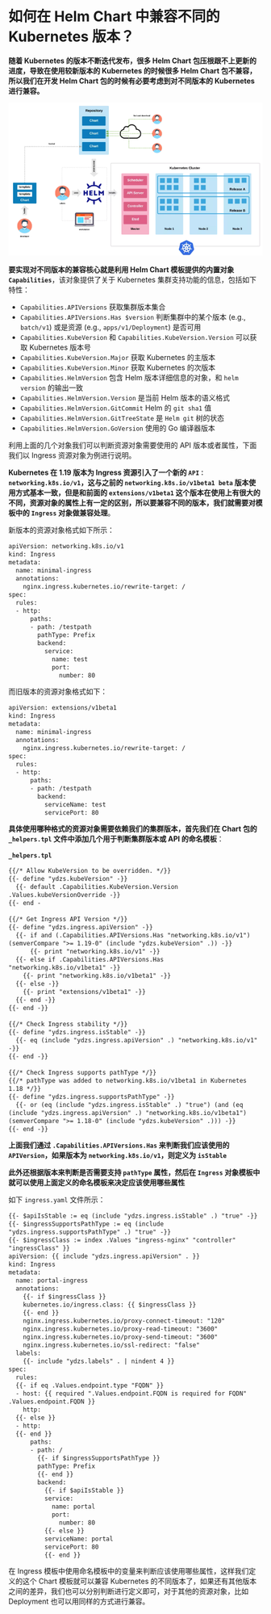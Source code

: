 # **如何在 Helm Chart 中兼容不同的 Kubernetes 版本？**


**随着 Kubernetes 的版本不断迭代发布，很多 Helm Chart 包压根跟不上更新的进度，导致在使用较新版本的 Kubernetes 的时候很多 Helm Chart 包不兼容，所以我们在开发 Helm Chart 包的时候有必要考虑到对不同版本的 Kubernetes 进行兼容。**


![Alt Image Text](images/helm/helm19_1.png "Headline image")

**要实现对不同版本的兼容核心就是利用 Helm Chart 模板提供的内置对象 `Capabilities`**，该对象提供了关于 Kubernetes 集群支持功能的信息，包括如下特性：

* `Capabilities.APIVersions` 获取集群版本集合
* `Capabilities.APIVersions.Has $version` 判断集群中的某个版本 (e.g., `batch/v1`) 或是资源 (e.g., `apps/v1/Deployment`) 是否可用
* `Capabilities.KubeVersion` 和 `Capabilities.KubeVersion.Version` 可以获取 Kubernetes 版本号
* `Capabilities.KubeVersion.Major` 获取 Kubernetes 的主版本
* `Capabilities.KubeVersion.Minor` 获取 Kubernetes 的次版本
* `Capabilities.HelmVersion` 包含 Helm 版本详细信息的对象，和 `helm version` 的输出一致
* `Capabilities.HelmVersion.Version` 是当前 Helm 版本的语义格式
* `Capabilities.HelmVersion.GitCommit` Helm 的 `git sha1` 值
* `Capabilities.HelmVersion.GitTreeState` 是 `Helm git` 树的状态
* `Capabilities.HelmVersion.GoVersion` 使用的 Go 编译器版本

利用上面的几个对象我们可以判断资源对象需要使用的 API 版本或者属性，下面我们以 Ingress 资源对象为例进行说明。

**Kubernetes 在 1.19 版本为 Ingress 资源引入了一个新的 `API：networking.k8s.io/v1`，这与之前的 `networking.k8s.io/v1beta1 beta` 版本使用方式基本一致，但是和前面的 `extensions/v1beta1` 这个版本在使用上有很大的不同，资源对象的属性上有一定的区别，所以要兼容不同的版本，我们就需要对模板中的 `Ingress` 对象做兼容处理**。

新版本的资源对象格式如下所示：

```
apiVersion: networking.k8s.io/v1
kind: Ingress
metadata:
  name: minimal-ingress
  annotations:
    nginx.ingress.kubernetes.io/rewrite-target: /
spec:
  rules:
  - http:
      paths:
      - path: /testpath
        pathType: Prefix
        backend:
          service:
            name: test
            port:
              number: 80
```

而旧版本的资源对象格式如下：


```
apiVersion: extensions/v1beta1
kind: Ingress
metadata:
  name: minimal-ingress
  annotations:
    nginx.ingress.kubernetes.io/rewrite-target: /
spec:
  rules:
  - http:
      paths:
      - path: /testpath
        backend:
          serviceName: test
          servicePort: 80
```

**具体使用哪种格式的资源对象需要依赖我们的集群版本，首先我们在 Chart 包的 `_helpers.tpl` 文件中添加几个用于判断集群版本或 API 的命名模板**：

**`_helpers.tpl`**

```
{{/* Allow KubeVersion to be overridden. */}}
{{- define "ydzs.kubeVersion" -}}
  {{- default .Capabilities.KubeVersion.Version .Values.kubeVersionOverride -}}
{{- end -

{{/* Get Ingress API Version */}}
{{- define "ydzs.ingress.apiVersion" -}}
  {{- if and (.Capabilities.APIVersions.Has "networking.k8s.io/v1") (semverCompare ">= 1.19-0" (include "ydzs.kubeVersion" .)) -}}
      {{- print "networking.k8s.io/v1" -}}
  {{- else if .Capabilities.APIVersions.Has "networking.k8s.io/v1beta1" -}}
    {{- print "networking.k8s.io/v1beta1" -}}
  {{- else -}}
    {{- print "extensions/v1beta1" -}}
  {{- end -}}
{{- end -}}

{{/* Check Ingress stability */}}
{{- define "ydzs.ingress.isStable" -}}
  {{- eq (include "ydzs.ingress.apiVersion" .) "networking.k8s.io/v1" -}}
{{- end -}}

{{/* Check Ingress supports pathType */}}
{{/* pathType was added to networking.k8s.io/v1beta1 in Kubernetes 1.18 */}}
{{- define "ydzs.ingress.supportsPathType" -}}
  {{- or (eq (include "ydzs.ingress.isStable" .) "true") (and (eq (include "ydzs.ingress.apiVersion" .) "networking.k8s.io/v1beta1") (semverCompare ">= 1.18-0" (include "ydzs.kubeVersion" .))) -}}
{{- end -}}
```

**上面我们通过 `.Capabilities.APIVersions.Has` 来判断我们应该使用的 `APIVersion`，如果版本为 `networking.k8s.io/v1`，则定义为 `isStable`**

**此外还根据版本来判断是否需要支持 `pathType` 属性，然后在 `Ingress` 对象模板中就可以使用上面定义的命名模板来决定应该使用哪些属性**

如下 `ingress.yaml` 文件所示：

```
{{- $apiIsStable := eq (include "ydzs.ingress.isStable" .) "true" -}}
{{- $ingressSupportsPathType := eq (include "ydzs.ingress.supportsPathType" .) "true" -}}
{{- $ingressClass := index .Values "ingress-nginx" "controller" "ingressClass" }}
apiVersion: {{ include "ydzs.ingress.apiVersion" . }}
kind: Ingress
metadata:
  name: portal-ingress
  annotations:
    {{- if $ingressClass }}
    kubernetes.io/ingress.class: {{ $ingressClass }}
    {{- end }}
    nginx.ingress.kubernetes.io/proxy-connect-timeout: "120"
    nginx.ingress.kubernetes.io/proxy-read-timeout: "3600"
    nginx.ingress.kubernetes.io/proxy-send-timeout: "3600"
    nginx.ingress.kubernetes.io/ssl-redirect: "false"
  labels:
    {{- include "ydzs.labels" . | nindent 4 }}
spec:
  rules:
  {{- if eq .Values.endpoint.type "FQDN" }}
  - host: {{ required ".Values.endpoint.FQDN is required for FQDN" .Values.endpoint.FQDN }}
    http:
  {{- else }}
  - http:
  {{- end }}
      paths:
      - path: /
        {{- if $ingressSupportsPathType }}
        pathType: Prefix
        {{- end }}
        backend:
          {{- if $apiIsStable }}
          service:
            name: portal
            port:
              number: 80
          {{- else }}
          serviceName: portal
          servicePort: 80
          {{- end }}
```

在 Ingress 模板中使用命名模板中的变量来判断应该使用哪些属性，这样我们定义的这个 Chart 模板就可以兼容 Kubernetes 的不同版本了，如果还有其他版本之间的差异，我们也可以分别判断进行定义即可，对于其他的资源对象，比如 Deployment 也可以用同样的方式进行兼容。




